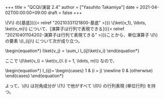 +++
title = "QCQI/演習 2.4"
author = ["Yasuhito Takamiya"]
date = 2021-04-02T00:00:00+09:00
draft = false
+++

\\(V\\) の[基底]({{< relref "20210331121800-基底" >}}) \\(\ket{v\_1}, \ldots, \ket{v\_m}\\) について、[演算子は行列で表現できる]({{< relref "20210401104202-演算子は行列て表現てきる" >}})ことから、単位演算子 \\(I\\) の要素 \\(I\_{ij}\\) について次が成り立つ。

\begin{equation\*}
  I\ket{v\_j} = \sum\_i I\_{ij}\ket{v\_i}
\end{equation\*}

ここで \\(I\ket{v\_i} = \ket{v\_i}\ (i = 1, \ldots, m)\\) なので、

\begin{equation\*}
  I\_{ij}=
  \begin{cases}
    1 & (i = j) \newline
    0 & (otherwise)
  \end{cases}
\end{equation\*}

よって、\\(I\\) は対角成分が \\(1\\) で他がすべて \\(0\\) の行列表現 (単位行列) を持つ。

